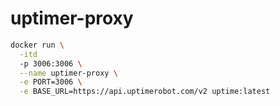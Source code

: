 # uptimer-proxy

```bash
docker run \
  -itd
  -p 3006:3006 \
  --name uptimer-proxy \
  -e PORT=3006 \
  -e BASE_URL=https://api.uptimerobot.com/v2 uptime:latest
```

